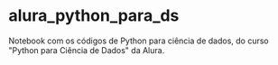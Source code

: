 # alura_python_para_ds
Notebook com os códigos de Python para ciência de dados, do curso "Python para Ciência de Dados" da Alura.

